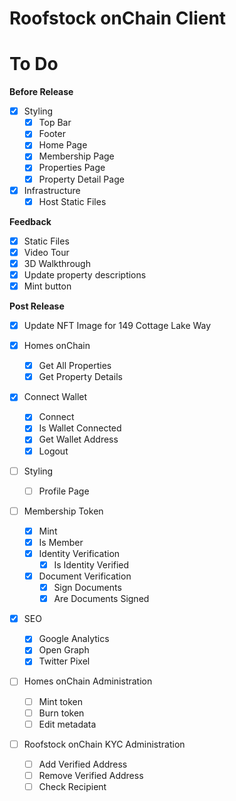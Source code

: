 # Roofstock onChain Client

# To Do

**Before Release**

- [x] Styling
  - [x] Top Bar
  - [x] Footer
  - [x] Home Page
  - [x] Membership Page
  - [x] Properties Page
  - [x] Property Detail Page
- [x] Infrastructure
  - [x] Host Static Files

**Feedback**

- [x] Static Files
- [x] Video Tour
- [x] 3D Walkthrough
- [x] Update property descriptions
- [x] Mint button

**Post Release**

- [x] Update NFT Image for 149 Cottage Lake Way

- [x] Homes onChain
  - [x] Get All Properties
  - [x] Get Property Details
- [x] Connect Wallet
  - [x] Connect
  - [x] Is Wallet Connected
  - [x] Get Wallet Address
  - [x] Logout
- [ ] Styling
  - [ ] Profile Page
- [ ] Membership Token
  - [x] Mint
  - [x] Is Member
  - [x] Identity Verification
    - [x] Is Identity Verified
  - [x] Document Verification
    - [x] Sign Documents
    - [x] Are Documents Signed
- [x] SEO
  - [x] Google Analytics
  - [x] Open Graph
  - [x] Twitter Pixel
- [ ] Homes onChain Administration
  - [ ] Mint token
  - [ ] Burn token
  - [ ] Edit metadata
- [ ] Roofstock onChain KYC Administration
  - [ ] Add Verified Address
  - [ ] Remove Verified Address
  - [ ] Check Recipient
